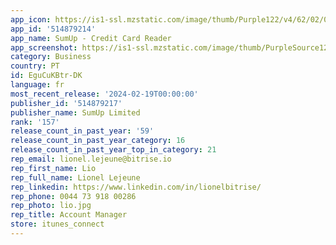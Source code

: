 ```yaml
---
app_icon: https://is1-ssl.mzstatic.com/image/thumb/Purple122/v4/62/02/08/620208cc-fdaf-db76-83ee-1ccc2af5a23e/AppIcon-0-0-1x_U007epad-0-0-0-85-220.png/1024x1024bb.png
app_id: '514879214'
app_name: SumUp - Credit Card Reader
app_screenshot: https://is1-ssl.mzstatic.com/image/thumb/PurpleSource126/v4/98/f2/d7/98f2d72c-2869-2e70-f1bc-bb4a1e8cb256/f73b4a80-4f3a-46f4-aca0-ceba98156629_6.5_U201d_iPhone_11_-_1_-_SuperApp.jpg/1284x2778bb.png
category: Business
country: PT
id: EguCuKBtr-DK
language: fr
most_recent_release: '2024-02-19T00:00:00'
publisher_id: '514879217'
publisher_name: SumUp Limited
rank: '157'
release_count_in_past_year: '59'
release_count_in_past_year_category: 16
release_count_in_past_year_top_in_category: 21
rep_email: lionel.lejeune@bitrise.io
rep_first_name: Lio
rep_full_name: Lionel Lejeune
rep_linkedin: https://www.linkedin.com/in/lionelbitrise/
rep_phone: 0044 73 918 00286
rep_photo: lio.jpg
rep_title: Account Manager
store: itunes_connect
---
```


